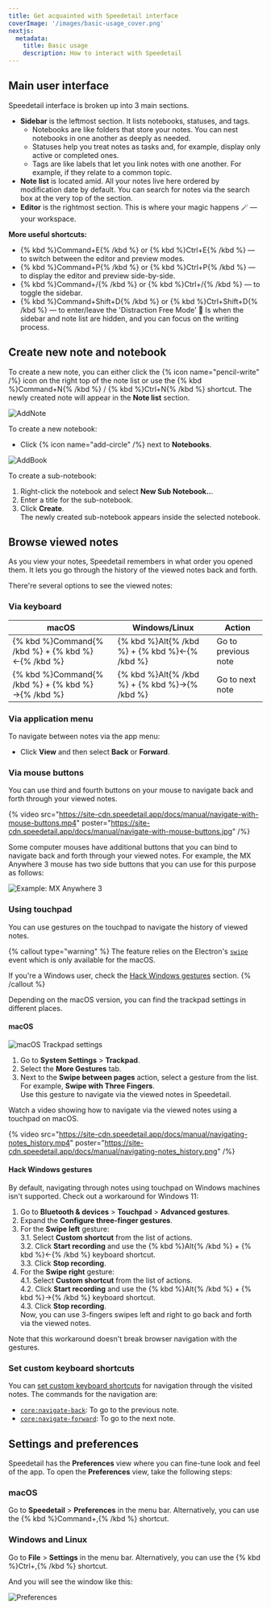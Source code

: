 ```yaml
---
title: Get acquainted with Speedetail interface
coverImage: '/images/basic-usage_cover.png'
nextjs:
  metadata:
    title: Basic usage
    description: How to interact with Speedetail
---
```


## Main user interface

Speedetail interface is broken up into 3 main sections.

- **Sidebar** is the leftmost section. It lists notebooks, statuses, and tags.
  - Notebooks are like folders that store your notes. You can nest notebooks in one another as deeply as needed.
  - Statuses help you treat notes as tasks and, for example, display only active or completed ones.
  - Tags are like labels that let you link notes with one another. For example, if they relate to a common topic.
- **Note list** is located amid. All your notes live here ordered by modification date by default. You can search for notes via the search box at the very top of the section.
- **Editor** is the rightmost section. This is where your magic happens 🪄 — your workspace.

**More useful shortcuts:**

- {% kbd %}Command+E{% /kbd %} or {% kbd %}Ctrl+E{% /kbd %} — to switch between the editor and preview modes.
- {% kbd %}Command+P{% /kbd %} or {% kbd %}Ctrl+P{% /kbd %} — to display the editor and preview side-by-side.
- {% kbd %}Command+/{% /kbd %} or {% kbd %}Ctrl+/{% /kbd %} — to toggle the sidebar.
- {% kbd %}Command+Shift+D{% /kbd %} or {% kbd %}Ctrl+Shift+D{% /kbd %} — to enter/leave the 'Distraction Free Mode' 🧘 Is when the sidebar and note list are hidden, and you can focus on the writing process.

## Create new note and notebook

To create a new note, you can either click the {% icon name="pencil-write" /%} icon on the right top of the note list or use the {% kbd %}Command+N{% /kbd %} / {% kbd %}Ctrl+N{% /kbd %} shortcut. The newly created note will appear in the **Note list** section.

![AddNote](/images/basic-usage_addnote.png)

To create a new notebook:

- Click {% icon name="add-circle" /%} next to **Notebooks**.

![AddBook](/images/basic-usage_addbook.png)

To create a sub-notebook:

1. Right-click the notebook and select **New Sub Notebook..**.
2. Enter a title for the sub-notebook.
3. Click **Create**.  
   The newly created sub-notebook appears inside the selected notebook.

## Browse viewed notes

As you view your notes, Speedetail remembers in what order you opened them. It lets you go through the history of the viewed notes back and forth.

There're several options to see the viewed notes:

### Via keyboard

| macOS                                             | Windows/Linux                                 | Action              |
| ------------------------------------------------- | --------------------------------------------- | ------------------- |
| {% kbd %}Command{% /kbd %} + {% kbd %}←{% /kbd %} | {% kbd %}Alt{% /kbd %} + {% kbd %}←{% /kbd %} | Go to previous note |
| {% kbd %}Command{% /kbd %} + {% kbd %}→{% /kbd %} | {% kbd %}Alt{% /kbd %} + {% kbd %}→{% /kbd %} | Go to next note     |

### Via application menu

To navigate between notes via the app menu:

- Click **View** and then select **Back** or **Forward**.

### Via mouse buttons

You can use third and fourth buttons on your mouse to navigate back and forth through your viewed notes.

{% video src="https://site-cdn.speedetail.app/docs/manual/navigate-with-mouse-buttons.mp4" poster="https://site-cdn.speedetail.app/docs/manual/navigate-with-mouse-buttons.jpg" /%}

Some computer mouses have additional buttons that you can bind to navigate back and forth through your viewed notes.
For example, the MX Anywhere 3 mouse has two side buttons that you can use for this purpose as follows:

![Example: MX Anywhere 3](/images/basic-usage_mouse-buttons.png)

### Using touchpad

You can use gestures on the touchpad to navigate the history of viewed notes.

{% callout type="warning" %}
The feature relies on the Electron's [`swipe`](https://www.electronjs.org/docs/latest/api/browser-window#event-swipe-macos) event which is only available for the macOS.

If you're a Windows user, check the [Hack Windows gestures](#hack-windows-gestures) section.
{% /callout %}

Depending on the macOS version, you can find the trackpad settings in different places.

#### macOS

![macOS Trackpad settings](/images/basic-usage_macos-trackpad.png)

1. Go to **System Settings** > **Trackpad**.
2. Select the **More Gestures** tab.
3. Next to the **Swipe between pages** action, select a gesture from the list. For example, **Swipe with Three Fingers**.  
   Use this gesture to navigate via the viewed notes in Speedetail.

Watch a video showing how to navigate via the viewed notes using a touchpad on macOS.

{% video src="https://site-cdn.speedetail.app/docs/manual/navigating-notes_history.mp4" poster="https://site-cdn.speedetail.app/docs/manual/navigating-notes_history.png" /%}

#### Hack Windows gestures

By default, navigating through notes using touchpad on Windows machines isn't supported. Check out a workaround for Windows 11:

1. Go to **Bluetooth & devices** > **Touchpad** > **Advanced gestures**.
2. Expand the **Configure three-finger gestures**.
3. For the **Swipe left** gesture:  
   3.1. Select **Custom shortcut** from the list of actions.  
   3.2. Click **Start recording** and use the {% kbd %}Alt{% /kbd %} + {% kbd %}←{% /kbd %} keyboard shortcut.  
   3.3. Click **Stop recording**.
4. For the **Swipe right** gesture:  
   4.1. Select **Custom shortcut** from the list of actions.  
   4.2. Click **Start recording** and use the {% kbd %}Alt{% /kbd %} + {% kbd %}→{% /kbd %} keyboard shortcut.  
   4.3. Click **Stop recording**.  
   Now, you can use 3-fingers swipes left and right to go back and forth via the viewed notes.

Note that this workaround doesn't break browser navigation with the gestures.

### Set custom keyboard shortcuts

You can [set custom keyboard shortcuts](reference/key-customizations) for navigation through the visited notes. The commands for the navigation are:

- [`core:navigate-back`](https://developers.speedetail.app/guides/list-of-commands#core-navigate-back): To go to the previous note.
- [`core:navigate-forward`](https://developers.speedetail.app/guides/list-of-commands#core-navigate-forward): To go to the next note.

## Settings and preferences

Speedetail has the **Preferences** view where you can fine-tune look and feel of the app. To open the **Preferences** view, take the following steps:

### macOS

Go to **Speedetail** > **Preferences** in the menu bar. Alternatively, you can use the {% kbd %}Command+,{% /kbd %} shortcut.

### Windows and Linux

Go to **File** > **Settings** in the menu bar. Alternatively, you can use the {% kbd %}Ctrl+,{% /kbd %} shortcut.

And you will see the window like this:

![Preferences](/images/basic-usage_preferences.png)

